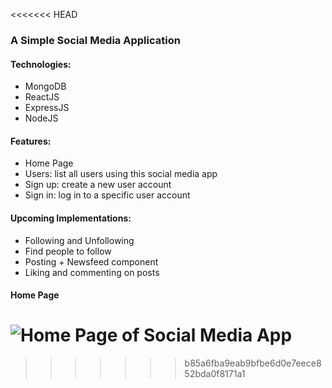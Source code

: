 <<<<<<< HEAD
### A Simple Social Media Application

#### Technologies:
- MongoDB
- ReactJS
- ExpressJS
- NodeJS

#### Features:
- Home Page
- Users: list all users using this social media app
- Sign up: create a new user account
- Sign in: log in to a specific user account

#### Upcoming Implementations:
 - Following and Unfollowing 
 - Find people to follow
 - Posting + Newsfeed component
 - Liking and commenting on posts

#### Home Page
![Home Page of Social Media App](../master/results/front-page.png)
=======

>>>>>>> b85a6fba9eab9bfbe6d0e7eece852bda0f8171a1
